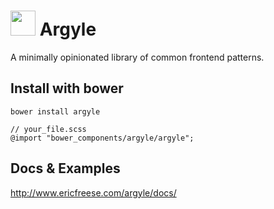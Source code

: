 # <img src="http://cl.ly/image/2N3g1o101T1u/argyle.png" width="40"> Argyle

A minimally opinionated library of common frontend patterns.

## Install with bower

`bower install argyle`

```
// your_file.scss
@import "bower_components/argyle/argyle";
```

## Docs & Examples

http://www.ericfreese.com/argyle/docs/
